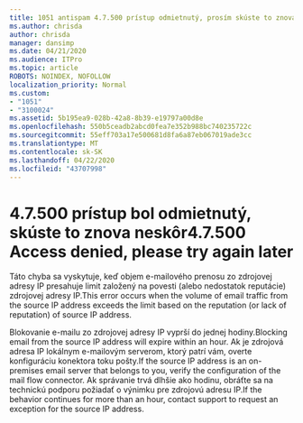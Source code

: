```yaml
---
title: 1051 antispam 4.7.500 prístup odmietnutý, prosím skúste to znova neskôr
ms.author: chrisda
author: chrisda
manager: dansimp
ms.date: 04/21/2020
ms.audience: ITPro
ms.topic: article
ROBOTS: NOINDEX, NOFOLLOW
localization_priority: Normal
ms.custom:
- "1051"
- "3100024"
ms.assetid: 5b195ea9-028b-42a8-8b39-e19797a00d8e
ms.openlocfilehash: 550b5ceadb2abcd0fea7e352b988bc740235722c
ms.sourcegitcommit: 55eff703a17e500681d8fa6a87eb067019ade3cc
ms.translationtype: MT
ms.contentlocale: sk-SK
ms.lasthandoff: 04/22/2020
ms.locfileid: "43707998"
---
```

# <a name="47500-access-denied-please-try-again-later"></a><span data-ttu-id="dde17-102">4.7.500 prístup bol odmietnutý, skúste to znova neskôr</span><span class="sxs-lookup"><span data-stu-id="dde17-102">4.7.500 Access denied, please try again later</span></span>

<span data-ttu-id="dde17-103">Táto chyba sa vyskytuje, keď objem e-mailového prenosu zo zdrojovej adresy IP presahuje limit založený na povesti (alebo nedostatok reputácie) zdrojovej adresy IP.</span><span class="sxs-lookup"><span data-stu-id="dde17-103">This error occurs when the volume of email traffic from the source IP address exceeds the limit based on the reputation (or lack of reputation) of source IP address.</span></span>

<span data-ttu-id="dde17-104">Blokovanie e-mailu zo zdrojovej adresy IP vyprší do jednej hodiny.</span><span class="sxs-lookup"><span data-stu-id="dde17-104">Blocking email from the source IP address will expire within an hour.</span></span> <span data-ttu-id="dde17-105">Ak je zdrojová adresa IP lokálnym e-mailovým serverom, ktorý patrí vám, overte konfiguráciu konektora toku pošty.</span><span class="sxs-lookup"><span data-stu-id="dde17-105">If the source IP address is an on-premises email server that belongs to you, verify the configuration of the mail flow connector.</span></span> <span data-ttu-id="dde17-106">Ak správanie trvá dlhšie ako hodinu, obráťte sa na technickú podporu požiadať o výnimku pre zdrojovú adresu IP.</span><span class="sxs-lookup"><span data-stu-id="dde17-106">If the behavior continues for more than an hour, contact support to request an exception for the source IP address.</span></span>
